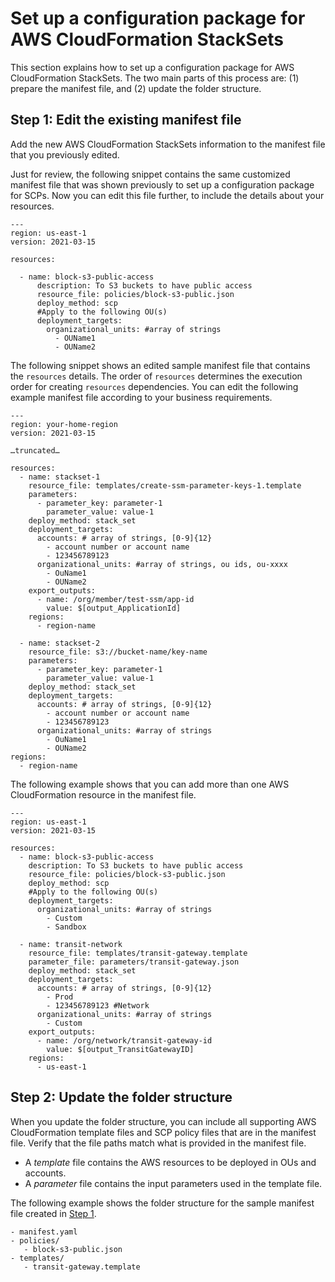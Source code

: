 # Set up a configuration package for AWS CloudFormation StackSets<a name="cfcn-byo-cfn-stacksets"></a>

This section explains how to set up a configuration package for AWS CloudFormation StackSets\. The two main parts of this process are: \(1\) prepare the manifest file, and \(2\) update the folder structure\.

## Step 1: Edit the existing manifest file<a name="cfcn-byo-cfn-stacksets-step-1"></a>

Add the new AWS CloudFormation StackSets information to the manifest file that you previously edited\.

Just for review, the following snippet contains the same customized manifest file that was shown previously to set up a configuration package for SCPs\. Now you can edit this file further, to include the details about your resources\.

```
---
region: us-east-1
version: 2021-03-15

resources:
  
  - name: block-s3-public-access
      description: To S3 buckets to have public access
      resource_file: policies/block-s3-public.json
      deploy_method: scp
      #Apply to the following OU(s)
      deployment_targets:
        organizational_units: #array of strings
          - OUName1
          - OUName2
```

The following snippet shows an edited sample manifest file that contains the `resources` details\. The order of `resources` determines the execution order for creating `resources` dependencies\. You can edit the following example manifest file according to your business requirements\.

```
---
region: your-home-region
version: 2021-03-15

…truncated…

resources:
  - name: stackset-1
    resource_file: templates/create-ssm-parameter-keys-1.template
    parameters:
      - parameter_key: parameter-1
        parameter_value: value-1
    deploy_method: stack_set
    deployment_targets:
      accounts: # array of strings, [0-9]{12}
        - account number or account name
        - 123456789123
      organizational_units: #array of strings, ou ids, ou-xxxx
        - OuName1
        - OUName2 
    export_outputs:
      - name: /org/member/test-ssm/app-id
        value: $[output_ApplicationId]
    regions:
      - region-name

  - name: stackset-2
    resource_file: s3://bucket-name/key-name
    parameters:
      - parameter_key: parameter-1
        parameter_value: value-1
    deploy_method: stack_set
    deployment_targets:
      accounts: # array of strings, [0-9]{12}
        - account number or account name
        - 123456789123
      organizational_units: #array of strings
        - OuName1
        - OUName2 
regions:
  - region-name
```

The following example shows that you can add more than one AWS CloudFormation resource in the manifest file\.

```
---
region: us-east-1
version: 2021-03-15

resources:
  - name: block-s3-public-access
    description: To S3 buckets to have public access
    resource_file: policies/block-s3-public.json
    deploy_method: scp
    #Apply to the following OU(s)
    deployment_targets:
      organizational_units: #array of strings
        - Custom
        - Sandbox

  - name: transit-network
    resource_file: templates/transit-gateway.template
    parameter_file: parameters/transit-gateway.json
    deploy_method: stack_set
    deployment_targets:
      accounts: # array of strings, [0-9]{12}
        - Prod
        - 123456789123 #Network
      organizational_units: #array of strings
        - Custom
    export_outputs:
      - name: /org/network/transit-gateway-id
        value: $[output_TransitGatewayID]
    regions:
      - us-east-1
```

## Step 2: Update the folder structure<a name="cfct-byo-cfn-stacksets-step-2"></a>

When you update the folder structure, you can include all supporting AWS CloudFormation template files and SCP policy files that are in the manifest file\. Verify that the file paths match what is provided in the manifest file\. 
+ A *template* file contains the AWS resources to be deployed in OUs and accounts\.
+ A *parameter* file contains the input parameters used in the template file\.

The following example shows the folder structure for the sample manifest file created in [Step 1](#cfcn-byo-cfn-stacksets-step-1)\.

```
- manifest.yaml
- policies/
   - block-s3-public.json
- templates/
   - transit-gateway.template
```